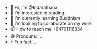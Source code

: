 - 👋 Hi, I’m @Indarathana
- 👀 I’m interested in reading..
- 🌱 I’m currently learning Buddhism
- 💞️ I’m looking to collaborate on my work
- 📫 How to reach me +94701116334
- 😄 Pronouns: ...
- ⚡ Fun fact: ...

<!---
Indarathana/Indarathana is a ✨ special ✨ repository because its `README.md` (this file) appears on your GitHub profile.
You can click the Preview link to take a look at your changes.
--->
